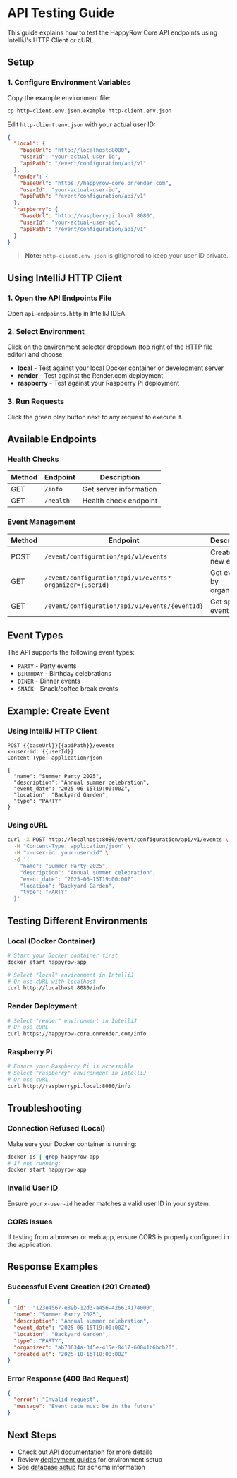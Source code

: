 # API Testing Guide

This guide explains how to test the HappyRow Core API endpoints using IntelliJ's HTTP Client or cURL.

## Setup

### 1. Configure Environment Variables

Copy the example environment file:

```bash
cp http-client.env.json.example http-client.env.json
```

Edit `http-client.env.json` with your actual user ID:

```json
{
  "local": {
    "baseUrl": "http://localhost:8080",
    "userId": "your-actual-user-id",
    "apiPath": "/event/configuration/api/v1"
  },
  "render": {
    "baseUrl": "https://happyrow-core.onrender.com",
    "userId": "your-actual-user-id",
    "apiPath": "/event/configuration/api/v1"
  },
  "raspberry": {
    "baseUrl": "http://raspberrypi.local:8080",
    "userId": "your-actual-user-id",
    "apiPath": "/event/configuration/api/v1"
  }
}
```

> **Note:** `http-client.env.json` is gitignored to keep your user ID private.

## Using IntelliJ HTTP Client

### 1. Open the API Endpoints File

Open `api-endpoints.http` in IntelliJ IDEA.

### 2. Select Environment

Click on the environment selector dropdown (top right of the HTTP file editor) and choose:
- **local** - Test against your local Docker container or development server
- **render** - Test against the Render.com deployment
- **raspberry** - Test against your Raspberry Pi deployment

### 3. Run Requests

Click the green play button next to any request to execute it.

## Available Endpoints

### Health Checks

| Method | Endpoint | Description |
|--------|----------|-------------|
| GET | `/info` | Get server information |
| GET | `/health` | Health check endpoint |

### Event Management

| Method | Endpoint | Description |
|--------|----------|-------------|
| POST | `/event/configuration/api/v1/events` | Create a new event |
| GET | `/event/configuration/api/v1/events?organizer={userId}` | Get events by organizer |
| GET | `/event/configuration/api/v1/events/{eventId}` | Get specific event by ID |

## Event Types

The API supports the following event types:
- `PARTY` - Party events
- `BIRTHDAY` - Birthday celebrations
- `DINER` - Dinner events
- `SNACK` - Snack/coffee break events

## Example: Create Event

### Using IntelliJ HTTP Client

```http
POST {{baseUrl}}{{apiPath}}/events
x-user-id: {{userId}}
Content-Type: application/json

{
  "name": "Summer Party 2025",
  "description": "Annual summer celebration",
  "event_date": "2025-06-15T19:00:00Z",
  "location": "Backyard Garden",
  "type": "PARTY"
}
```

### Using cURL

```bash
curl -X POST http://localhost:8080/event/configuration/api/v1/events \
  -H "Content-Type: application/json" \
  -H "x-user-id: your-user-id" \
  -d '{
    "name": "Summer Party 2025",
    "description": "Annual summer celebration",
    "event_date": "2025-06-15T19:00:00Z",
    "location": "Backyard Garden",
    "type": "PARTY"
  }'
```

## Testing Different Environments

### Local (Docker Container)

```bash
# Start your Docker container first
docker start happyrow-app

# Select "local" environment in IntelliJ
# Or use cURL with localhost
curl http://localhost:8080/info
```

### Render Deployment

```bash
# Select "render" environment in IntelliJ
# Or use cURL
curl https://happyrow-core.onrender.com/info
```

### Raspberry Pi

```bash
# Ensure your Raspberry Pi is accessible
# Select "raspberry" environment in IntelliJ
# Or use cURL
curl http://raspberrypi.local:8080/info
```

## Troubleshooting

### Connection Refused (Local)

Make sure your Docker container is running:
```bash
docker ps | grep happyrow-app
# If not running:
docker start happyrow-app
```

### Invalid User ID

Ensure your `x-user-id` header matches a valid user ID in your system.

### CORS Issues

If testing from a browser or web app, ensure CORS is properly configured in the application.

## Response Examples

### Successful Event Creation (201 Created)

```json
{
  "id": "123e4567-e89b-12d3-a456-426614174000",
  "name": "Summer Party 2025",
  "description": "Annual summer celebration",
  "event_date": "2025-06-15T19:00:00Z",
  "location": "Backyard Garden",
  "type": "PARTY",
  "organizer": "ab70634a-345e-415e-8417-60841b6bcb20",
  "created_at": "2025-10-16T10:00:00Z"
}
```

### Error Response (400 Bad Request)

```json
{
  "error": "Invalid request",
  "message": "Event date must be in the future"
}
```

## Next Steps

- Check out [API documentation](../README.md) for more details
- Review [deployment guides](./LOCAL_DOCKER_RENDER_SETUP.md) for environment setup
- See [database setup](./DATABASE_SETUP.md) for schema information
